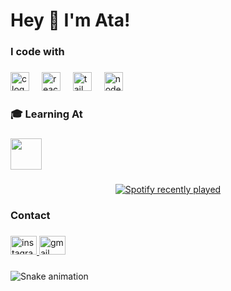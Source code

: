 <h1 align="left">Hey 👋 I'm Ata!</h1>

###

<h3 align="left">I code with</h3>

###

<div align="left">
  <img src="https://cdn.jsdelivr.net/gh/devicons/devicon/icons/c/c-original.svg" height="30" alt="c logo"  />
  <img width="12" />
  <img src="https://cdn.jsdelivr.net/gh/devicons/devicon/icons/react/react-original.svg" height="30" alt="react logo"  />
  <img width="12" />
  <img src="https://cdn.jsdelivr.net/gh/devicons/devicon/icons/tailwindcss/tailwindcss-original-wordmark.svg" height="30" alt="tailwindcss logo"  />
  <img width="12" />
  <img src="https://cdn.jsdelivr.net/gh/devicons/devicon/icons/nodejs/nodejs-original.svg" height="30" alt="nodejs logo"  />
</div>

###

<p align="left"></p>

###

<h3 align="left">🎓 Learning At</h3>

###

<div align="left">
  <img height="50" src="https://encrypted-tbn0.gstatic.com/images?q=tbn:ANd9GcTXfAZMOWHDQ3DKE63A9jWhIqQaKcKqUIXvzg&s"  />
</div>

###

<p align="left"></p>

###

<div align="center">
  <a href="https://open.spotify.com/user/315cfw4ww62dduohazvukzpu3lja">
    <img src="https://spotify-recently-played-readme.vercel.app/api?user=315cfw4ww62dduohazvukzpu3lja&count=5" alt="Spotify recently played"  />
  </a>
</div>

###

<p align="left"></p>

###

<p align="left"></p>

###

<h3 align="left">Contact</h3>

###

<div align="left">
  <a href="https://www.instagram.com/atatunee/" target="_blank">
    <img src="https://raw.githubusercontent.com/maurodesouza/profile-readme-generator/master/src/assets/icons/social/instagram/default.svg" width="42" height="30" alt="instagram logo"  />
  </a>
  <a href="atatuneyeni@" target="_blank">
    <img src="https://raw.githubusercontent.com/maurodesouza/profile-readme-generator/master/src/assets/icons/social/gmail/default.svg" width="42" height="30" alt="gmail logo"  />
  </a>
</div>

###

<img src="https://raw.githubusercontent.com/atatune/atatune/output/snake.svg" alt="Snake animation" />

###

